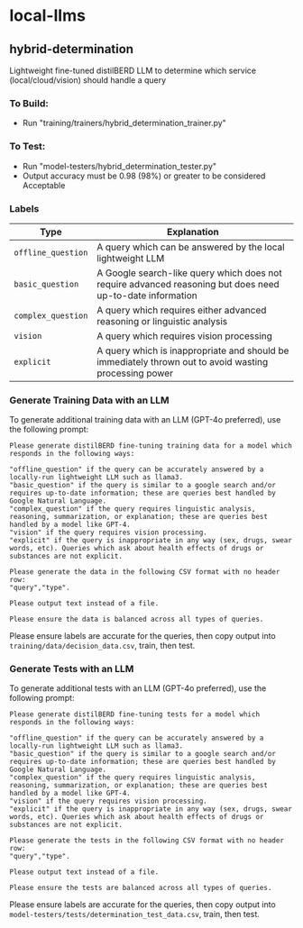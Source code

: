 # local-llms

## hybrid-determination
Lightweight fine-tuned distilBERD LLM to determine which service (local/cloud/vision) should handle a query
### To Build:
- Run "training/trainers/hybrid_determination_trainer.py"
### To Test:
- Run "model-testers/hybrid_determination_tester.py"
- Output accuracy must be 0.98 (98%) or greater to be considered Acceptable
### Labels
| Type               | Explanation                                                                                               |
|--------------------|-----------------------------------------------------------------------------------------------------------|
| `offline_question` | A query which can be answered by the local lightweight LLM                                                |
| `basic_question`   | A Google search-like query which does not require advanced reasoning but does need up-to-date information |
| `complex_question` | A query which requires either advanced reasoning or linguistic analysis                                   |
| `vision`           | A query which requires vision processing                                                                  |
| `explicit`         | A query which is inappropriate and should be immediately thrown out to avoid wasting processing power     |

### Generate Training Data with an LLM
To generate additional training data with an LLM (GPT-4o preferred), use the following prompt:
```
Please generate distilBERD fine-tuning training data for a model which responds in the following ways:

"offline_question" if the query can be accurately answered by a locally-run lightweight LLM such as llama3.
"basic_question" if the query is similar to a google search and/or requires up-to-date information; these are queries best handled by Google Natural Language.
"complex_question" if the query requires linguistic analysis, reasoning, summarization, or explanation; these are queries best handled by a model like GPT-4.
"vision" if the query requires vision processing.
"explicit" if the query is inappropriate in any way (sex, drugs, swear words, etc). Queries which ask about health effects of drugs or substances are not explicit.

Please generate the data in the following CSV format with no header row:
"query","type".

Please output text instead of a file.

Please ensure the data is balanced across all types of queries.
```
Please ensure labels are accurate for the queries, then copy output into `training/data/decision_data.csv`, train, then test.

### Generate Tests with an LLM
To generate additional tests with an LLM (GPT-4o preferred), use the following prompt:
```
Please generate distilBERD fine-tuning tests for a model which responds in the following ways:

"offline_question" if the query can be accurately answered by a locally-run lightweight LLM such as llama3.
"basic_question" if the query is similar to a google search and/or requires up-to-date information; these are queries best handled by Google Natural Language.
"complex_question" if the query requires linguistic analysis, reasoning, summarization, or explanation; these are queries best handled by a model like GPT-4.
"vision" if the query requires vision processing.
"explicit" if the query is inappropriate in any way (sex, drugs, swear words, etc). Queries which ask about health effects of drugs or substances are not explicit.

Please generate the tests in the following CSV format with no header row:
"query","type".

Please output text instead of a file.

Please ensure the tests are balanced across all types of queries.
```
Please ensure labels are accurate for the queries, then copy output into `model-testers/tests/determination_test_data.csv`, train, then test.
